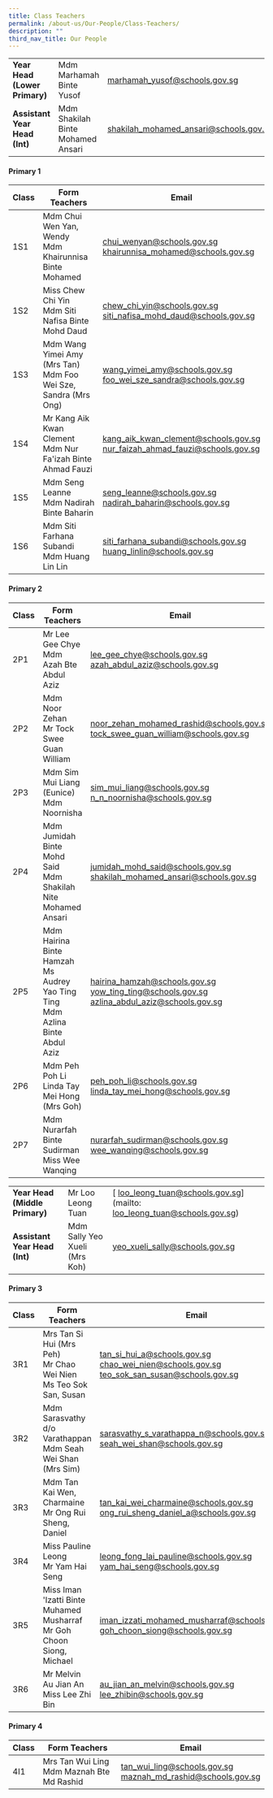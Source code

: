 ```yaml
---
title: Class Teachers
permalink: /about-us/Our-People/Class-Teachers/
description: ""
third_nav_title: Our People
---
```

|  |  |  |
| -------- | -------- | -------- |
| **Year Head (Lower Primary)**     | Mdm Marhamah Binte Yusof    | [marhamah_yusof@schools.gov.sg](mailto:marhamah_yusof@schools.gov.sg)     |
|**Assistant Year Head (Int)**|Mdm Shakilah Binte Mohamed Ansari|[shakilah_mohamed_ansari@schools.gov.sg](mailto:shakilah_mohamed_ansari@schools.gov.sg)

#### Primary 1

| Class | Form Teachers | Email |
| -------- | -------- | -------- |
| 1S1     | Mdm Chui Wen Yan, Wendy<br>Mdm Khairunnisa Binte Mohamed     | [chui_wenyan@schools.gov.sg](mailto:chui_wenyan@schools.gov.sg) <br>[	khairunnisa_mohamed@schools.gov.sg](mailto:khairunnisa_mohamed@schools.gov.sg)   |
|1S2|Miss Chew Chi Yin<br>Mdm Siti Nafisa Binte Mohd Daud|[chew_chi_yin@schools.gov.sg](mailto:chew_chi_yin@schools.gov.sg)<br>[siti_nafisa_mohd_daud@schools.gov.sg](mailto:siti_nafisa_mohd_daud@schools.gov.sg)
|1S3|Mdm Wang Yimei Amy (Mrs Tan)<br>Mdm Foo Wei Sze, Sandra (Mrs Ong)|[wang_yimei_amy@schools.gov.sg](mailto:wang_yimei_amy@schools.gov.sg)<br>[foo_wei_sze_sandra@schools.gov.sg](mailto:foo_wei_sze_sandra@schools.gov.sg)
|1S4|Mr Kang Aik Kwan Clement<br>Mdm Nur Fa'izah Binte Ahmad Fauzi|[kang_aik_kwan_clement@schools.gov.sg](mailto:kang_aik_kwan_clement@schools.gov.sg)<br>[nur_faizah_ahmad_fauzi@schools.gov.sg](mailto:nur_faizah_ahmad_fauzi@schools.gov.sg)
|1S5|Mdm Seng Leanne<br>Mdm Nadirah Binte Baharin|[	seng_leanne@schools.gov.sg](mailto:seng_leanne@schools.gov.sg)<br>[nadirah_baharin@schools.gov.sg](mailto:nadirah_baharin@schools.gov.sg)
|1S6|Mdm Siti Farhana Subandi<br>Mdm Huang Lin Lin|[siti_farhana_subandi@schools.gov.sg](mailto:siti_farhana_subandi@schools.gov.sg)<br>[	huang_linlin@schools.gov.sg](mailto:huang_linlin@schools.gov.sg)

#### Primary 2

| Class | Form Teachers | Email |
| -------- | -------- | -------- |
|2P1|Mr Lee Gee Chye<br>Mdm Azah Bte Abdul Aziz|[lee_gee_chye@schools.gov.sg](mailto:lee_gee_chye@schools.gov.sg)<br>[azah_abdul_aziz@schools.gov.sg](mailto:azah_abdul_aziz@schools.gov.sg)
|2P2|Mdm Noor Zehan<br>Mr Tock Swee Guan William|[noor_zehan_mohamed_rashid@schools.gov.sg](mailto:noor_zehan_mohamed_rashid@schools.gov.sg)<br>[tock_swee_guan_william@schools.gov.sg](mailto:tock_swee_guan_william@schools.gov.sg)
|2P3|	Mdm Sim Mui Liang (Eunice)<br>Mdm Noornisha|[	sim_mui_liang@schools.gov.sg](mailto:sim_mui_liang@schools.gov.sg)<br>[	n_n_noornisha@schools.gov.sg](mailto:n_n_noornisha@schools.gov.sg)
|2P4|Mdm Jumidah Binte Mohd Said<br>Mdm Shakilah Nite Mohamed Ansari|[jumidah_mohd_said@schools.gov.sg](mailto:jumidah_mohd_said@schools.gov.sg)<br>[	shakilah_mohamed_ansari@schools.gov.sg](mailto:shakilah_mohamed_ansari@schools.gov.sg)
|2P5|Mdm Hairina Binte Hamzah<br>Ms Audrey Yao Ting Ting<br>Mdm Azlina Binte Abdul Aziz|[hairina_hamzah@schools.gov.sg](mailto:hairina_hamzah@schools.gov.sg)<br>[yow_ting_ting@schools.gov.sg](mailto:yow_ting_ting@schools.gov.sg)<br>[azlina_abdul_aziz@schools.gov.sg](mailto:azlina_abdul_aziz@schools.gov.sg)
|2P6|	Mdm Peh Poh Li<br>Linda Tay Mei Hong (Mrs Goh)|[	peh_poh_li@schools.gov.sg](mailto:peh_poh_li@schools.gov.sg)<br>[	linda_tay_mei_hong@schools.gov.sg](mailto:linda_tay_mei_hong@schools.gov.sg)
|2P7|Mdm Nurarfah Binte Sudirman<br>Miss Wee Wanqing|[nurarfah_sudirman@schools.gov.sg](mailto:nurarfah_sudirman@schools.gov.sg)<br>[wee_wanqing@schools.gov.sg](mailto:wee_wanqing@schools.gov.sg)

|  |  |  |
| -------- | -------- | -------- |
| **Year Head (Middle Primary)**     | Mr Loo Leong Tuan| [	loo_leong_tuan@schools.gov.sg](mailto:	loo_leong_tuan@schools.gov.sg)     |
|**Assistant Year Head (Int)**|Mdm Sally Yeo Xueli (Mrs Koh) |[yeo_xueli_sally@schools.gov.sg ](mailto:yeo_xueli_sally@schools.gov.sg )

#### Primary 3

| Class | Form Teachers | Email |
| -------- | -------- | -------- |
|3R1|Mrs Tan Si Hui (Mrs Peh)<br>Mr Chao Wei Nien<br>Ms Teo Sok San, Susan|[tan_si_hui_a@schools.gov.sg](mailto:tan_si_hui_a@schools.gov.sg)<br>[chao_wei_nien@schools.gov.sg](mailto:chao_wei_nien@schools.gov.sg)<br>[teo_sok_san_susan@schools.gov.sg](mailto:teo_sok_san_susan@schools.gov.sg)
|3R2|Mdm Sarasvathy d/o Varathappan<br>Mdm Seah Wei Shan (Mrs Sim)|[sarasvathy_s_varathappa_n@schools.gov.sg](mailto:sarasvathy_s_varathappa_n@schools.gov.sg)<br>[seah_wei_shan@schools.gov.sg](mailto:seah_wei_shan@schools.gov.sg)
|3R3|Mdm Tan Kai Wen, Charmaine<br>Mr Ong Rui Sheng, Daniel|[tan_kai_wei_charmaine@schools.gov.sg](mailto:tan_kai_wei_charmaine@schools.gov.sg)<br>[ong_rui_sheng_daniel_a@schools.gov.sg](mailto:ong_rui_sheng_daniel_a@schools.gov.sg)
|3R4|	Miss Pauline Leong <br>Mr Yam Hai Seng|[leong_fong_lai_pauline@schools.gov.sg](mailto:leong_fong_lai_pauline@schools.gov.sg)<br>[	yam_hai_seng@schools.gov.sg](mailto:yam_hai_seng@schools.gov.sg)
|3R5|Miss Iman 'Izatti Binte Muhamed Musharraf<br>Mr Goh Choon Siong, Michael|[iman_izzati_mohamed_musharraf@schools.gov.sg](mailto:iman_izzati_mohamed_musharraf@schools.gov.sg)<br>[	goh_choon_siong@schools.gov.sg](mailto:goh_choon_siong@schools.gov.sg)
|3R6|Mr Melvin Au Jian An<br>Miss Lee Zhi Bin|[au_jian_an_melvin@schools.gov.sg](mailto:au_jian_an_melvin@schools.gov.sg)<br>[lee_zhibin@schools.gov.sg](mailto:lee_zhibin@schools.gov.sg)

#### Primary 4

| Class | Form Teachers | Email |
| -------- | -------- | -------- |
|4I1|Mrs Tan Wui Ling<br>Mdm Maznah Bte Md Rashid|[tan_wui_ling@schools.gov.sg](mailto:tan_wui_ling@schools.gov.sg)<br>[maznah_md_rashid@schools.gov.sg](mailto:maznah_md_rashid@schools.gov.sg)